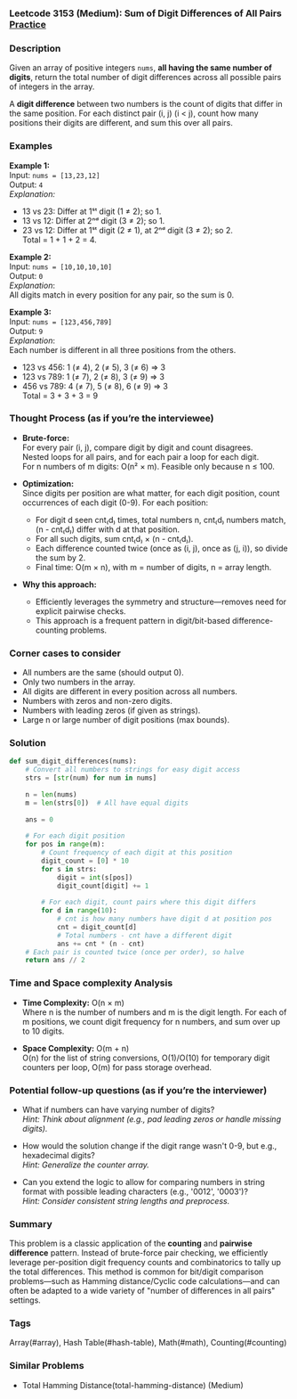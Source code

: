 ### Leetcode 3153 (Medium): Sum of Digit Differences of All Pairs [Practice](https://leetcode.com/problems/sum-of-digit-differences-of-all-pairs)

### Description  
Given an array of positive integers `nums`, **all having the same number of digits**, return the total number of digit differences across all possible pairs of integers in the array.

A **digit difference** between two numbers is the count of digits that differ in the same position. For each distinct pair (i, j) (i < j), count how many positions their digits are different, and sum this over all pairs.

### Examples  

**Example 1:**  
Input: `nums = [13,23,12]`  
Output: `4`  
*Explanation:*
- 13 vs 23: Differ at 1ˢᵗ digit (1 ≠ 2); so 1.
- 13 vs 12: Differ at 2ⁿᵈ digit (3 ≠ 2); so 1.
- 23 vs 12: Differ at 1ˢᵗ digit (2 ≠ 1), at 2ⁿᵈ digit (3 ≠ 2); so 2.  
Total = 1 + 1 + 2 = 4.

**Example 2:**  
Input: `nums = [10,10,10,10]`  
Output: `0`  
*Explanation*:  
All digits match in every position for any pair, so the sum is 0.

**Example 3:**  
Input: `nums = [123,456,789]`  
Output: `9`  
*Explanation*:  
Each number is different in all three positions from the others.
- 123 vs 456: 1 (≠ 4), 2 (≠ 5), 3 (≠ 6) ⇒ 3
- 123 vs 789: 1 (≠ 7), 2 (≠ 8), 3 (≠ 9) ⇒ 3
- 456 vs 789: 4 (≠ 7), 5 (≠ 8), 6 (≠ 9) ⇒ 3  
Total = 3 + 3 + 3 = 9

### Thought Process (as if you’re the interviewee)  
- **Brute-force:**  
  For every pair (i, j), compare digit by digit and count disagrees.  
  Nested loops for all pairs, and for each pair a loop for each digit.  
  For n numbers of m digits: O(n² × m). Feasible only because n ≤ 100.

- **Optimization:**  
  Since digits per position are what matter, for each digit position, count occurrences of each digit (0-9). For each position:
    - For digit d seen cnt₍d₎ times, total numbers n, cnt₍d₎ numbers match, (n - cnt₍d₎) differ with d at that position.
    - For all such digits, sum cnt₍d₎ × (n - cnt₍d₎).
  - Each difference counted twice (once as (i, j), once as (j, i)), so divide the sum by 2.
  - Final time: O(m × n), with m = number of digits, n = array length.

- **Why this approach:**  
  - Efficiently leverages the symmetry and structure—removes need for explicit pairwise checks.
  - This approach is a frequent pattern in digit/bit-based difference-counting problems.

### Corner cases to consider  
- All numbers are the same (should output 0).
- Only two numbers in the array.
- All digits are different in every position across all numbers.
- Numbers with zeros and non-zero digits.
- Numbers with leading zeros (if given as strings).
- Large n or large number of digit positions (max bounds).

### Solution

```python
def sum_digit_differences(nums):
    # Convert all numbers to strings for easy digit access
    strs = [str(num) for num in nums]
    
    n = len(nums)
    m = len(strs[0])  # All have equal digits
    
    ans = 0
    
    # For each digit position
    for pos in range(m):
        # Count frequency of each digit at this position
        digit_count = [0] * 10
        for s in strs:
            digit = int(s[pos])
            digit_count[digit] += 1
        
        # For each digit, count pairs where this digit differs
        for d in range(10):
            # cnt is how many numbers have digit d at position pos
            cnt = digit_count[d]
            # Total numbers - cnt have a different digit
            ans += cnt * (n - cnt)
    # Each pair is counted twice (once per order), so halve
    return ans // 2
```

### Time and Space complexity Analysis  

- **Time Complexity:** O(n × m)  
  Where n is the number of numbers and m is the digit length. For each of m positions, we count digit frequency for n numbers, and sum over up to 10 digits.

- **Space Complexity:** O(m + n)  
  O(n) for the list of string conversions, O(1)/O(10) for temporary digit counters per loop, O(m) for pass storage overhead.

### Potential follow-up questions (as if you’re the interviewer)  

- What if numbers can have varying number of digits?  
  *Hint: Think about alignment (e.g., pad leading zeros or handle missing digits).*

- How would the solution change if the digit range wasn't 0-9, but e.g., hexadecimal digits?  
  *Hint: Generalize the counter array.*

- Can you extend the logic to allow for comparing numbers in string format with possible leading characters (e.g., '0012', '0003')?  
  *Hint: Consider consistent string lengths and preprocess.*

### Summary
This problem is a classic application of the **counting** and **pairwise difference** pattern. Instead of brute-force pair checking, we efficiently leverage per-position digit frequency counts and combinatorics to tally up the total differences. This method is common for bit/digit comparison problems—such as Hamming distance/Cyclic code calculations—and can often be adapted to a wide variety of "number of differences in all pairs" settings.

### Tags
Array(#array), Hash Table(#hash-table), Math(#math), Counting(#counting)

### Similar Problems
- Total Hamming Distance(total-hamming-distance) (Medium)